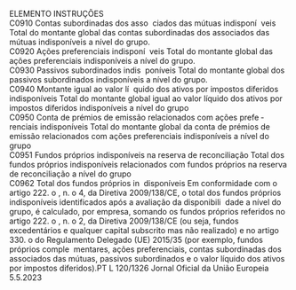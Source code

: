  
ELEMENTO  INSTRUÇÕES  
C0910  Contas subordinadas dos asso ­
ciados das mútuas indisponí ­
veis  Total do montante global das contas subordinadas dos associados das mútuas 
indisponíveis a nível do grupo.  
C0920  Ações preferenciais indisponí ­
veis  Total do montante global das ações preferenciais indisponíveis a nível do grupo.  
C0930  Passivos subordinados indis ­
poníveis  Total do montante global dos passivos subordinados indisponíveis a nível do 
grupo.  
C0940  Montante igual ao valor lí ­
quido dos ativos por impostos 
diferidos indisponíveis  Total do montante global igual ao valor líquido dos ativos por impostos diferidos 
indisponíveis a nível do grupo  
C0950  Conta de prémios de emissão 
relacionados com ações prefe ­
renciais indisponíveis  Total do montante global da conta de prémios de emissão relacionados com ações 
preferenciais indisponíveis a nível do grupo  
C0951  Fundos próprios indisponíveis 
na reserva de reconciliação  Total dos fundos próprios indisponíveis relacionados com fundos próprios na 
reserva de reconciliação a nível do grupo  
C0962  Total dos fundos próprios in ­
disponíveis  Em conformidade com o artigo 222.  o , n.  o 4, da Diretiva 2009/138/CE, o total 
dos fundos próprios indisponíveis identificados após a avaliação da disponibili ­
dade a nível do grupo, é calculado, por empresa, somando os fundos próprios 
referidos no artigo 222.  o , n.  o 2, da Diretiva 2009/138/CE (ou seja, fundos 
excedentários e qualquer capital subscrito mas não realizado) e no artigo 330.  o 
do Regulamento Delegado (UE) 2015/35 (por exemplo, fundos próprios comple ­
mentares, ações preferenciais, contas subordinadas dos associados das mútuas, 
passivos subordinados e o valor líquido dos ativos por impostos diferidos).PT  L 120/1326 Jornal Oficial da União Europeia 5.5.2023